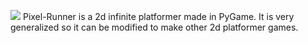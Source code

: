 ![](https://github.com/EshanTahir/Pixel-Runner/blob/main/Cover.png)
Pixel-Runner is a 2d infinite platformer made in PyGame. It is very generalized so it can be modified to make other 2d platformer games.